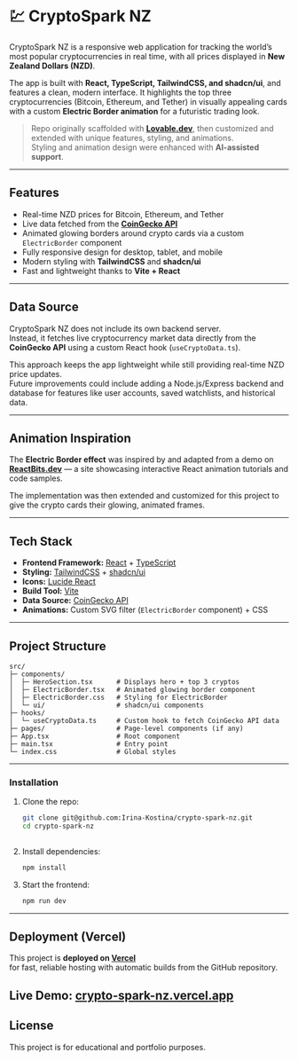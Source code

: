 # 💹 CryptoSpark NZ

CryptoSpark NZ is a responsive web application for tracking the world’s most popular cryptocurrencies in real time, with all prices displayed in **New Zealand Dollars (NZD)**.  

The app is built with **React, TypeScript, TailwindCSS, and shadcn/ui**, and features a clean, modern interface. It highlights the top three cryptocurrencies (Bitcoin, Ethereum, and Tether) in visually appealing cards with a custom **Electric Border animation** for a futuristic trading look.  

> Repo originally scaffolded with **[Lovable.dev](https://lovable.dev/)**, then customized and extended with unique features, styling, and animations.  
> Styling and animation design were enhanced with **AI-assisted support**.

---

## Features

- Real-time NZD prices for Bitcoin, Ethereum, and Tether  
- Live data fetched from the **[CoinGecko API](https://www.coingecko.com/)**  
- Animated glowing borders around crypto cards via a custom `ElectricBorder` component  
- Fully responsive design for desktop, tablet, and mobile  
- Modern styling with **TailwindCSS** and **shadcn/ui**  
- Fast and lightweight thanks to **Vite + React**  

---

## Data Source

CryptoSpark NZ does not include its own backend server.  
Instead, it fetches live cryptocurrency market data directly from the **CoinGecko API** using a custom React hook (`useCryptoData.ts`).  

This approach keeps the app lightweight while still providing real-time NZD price updates.  
Future improvements could include adding a Node.js/Express backend and database for features like user accounts, saved watchlists, and historical data.

---

## Animation Inspiration

The **Electric Border effect** was inspired by and adapted from a demo on **[ReactBits.dev](https://reactbits.dev/animations/electric-border)** — a site showcasing interactive React animation tutorials and code samples.  

The implementation was then extended and customized for this project to give the crypto cards their glowing, animated frames.

---

## Tech Stack

- **Frontend Framework:** [React](https://react.dev/) + [TypeScript](https://www.typescriptlang.org/)  
- **Styling:** [TailwindCSS](https://tailwindcss.com/) + [shadcn/ui](https://ui.shadcn.com/)  
- **Icons:** [Lucide React](https://lucide.dev/)  
- **Build Tool:** [Vite](https://vitejs.dev/)  
- **Data Source:** [CoinGecko API](https://www.coingecko.com/)  
- **Animations:** Custom SVG filter (`ElectricBorder` component) + CSS  

---

## Project Structure

```plaintext
src/
├─ components/
│  ├─ HeroSection.tsx      # Displays hero + top 3 cryptos
│  ├─ ElectricBorder.tsx   # Animated glowing border component
│  ├─ ElectricBorder.css   # Styling for ElectricBorder
│  └─ ui/                  # shadcn/ui components
├─ hooks/
│  └─ useCryptoData.ts     # Custom hook to fetch CoinGecko API data
├─ pages/                  # Page-level components (if any)
├─ App.tsx                 # Root component
├─ main.tsx                # Entry point
└─ index.css               # Global styles
```
---
### Installation

1. Clone the repo:
   ```bash
   git clone git@github.com:Irina-Kostina/crypto-spark-nz.git
   cd crypto-spark-nz
  
2. Install dependencies: 
    ```bash
    npm install

3. Start the frontend:
    ```bash
    npm run dev
---
## Deployment (Vercel)

This project is **deployed on [Vercel](https://vercel.com/)**  
for fast, reliable hosting with automatic builds from the GitHub repository.

**Live Demo:** [crypto-spark-nz.vercel.app](crypto-spark-nz.vercel.app)
---
## License

This project is for educational and portfolio purposes.
